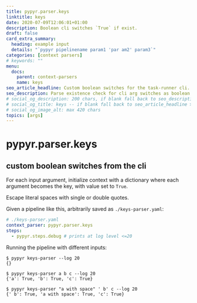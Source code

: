 ```yaml
---
title: pypyr.parser.keys
linktitle: keys
date: 2020-07-09T12:06:01+01:00
description: Boolean cli switches `True` if exist.
draft: false
card_extra_summary:
  heading: example input
  details: "`pypyr pipelinename param1 'par am2' param3`"
categories: [context parsers]
# keywords: ""
menu:
  docs:
    parent: context-parsers
    name: keys
seo_article_headline: Custom boolean switches for the task-runner cli.
seo_description: Parse existence check for cli arg switches as boolean True to use in a pipeline.
# social_og_description: 200 chars, if blank fall back to seo_description then description
# social_og_title: keys -- if blank fall back to seo_article_headline > .Title. Max 70 chars
# social_og_image_alt: max 420 chars
topics: [args]
---
```

# pypyr.parser.keys
## custom boolean switches from the cli
For each input argument, initialize context with a dictionary where each 
argument becomes the key, with value set to `True`.

Escape literal spaces with single or double quotes.

Given a pipeline like this, arbitrarily saved as `./keys-parser.yaml`:
```yaml
# ./keys-parser.yaml
context_parser: pypyr.parser.keys
steps:
  - pypyr.steps.debug # prints at log level <=20
```

Running the pipeline with different inputs:

```text
$ pypyr keys-parser --log 20
{}

$ pypyr keys-parser a b c --log 20
{'a': True, 'b': True, 'c': True}

$ pypyr keys-parser "a with space" ' b' c --log 20
{' b': True, 'a with space': True, 'c': True}
```